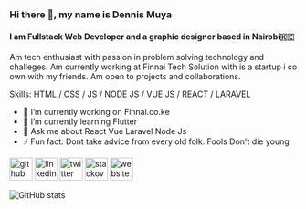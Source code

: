 ### Hi there 👋, my name is Dennis Muya
#### I am Fullstack Web Developer and a graphic designer based in Nairobi🇰🇪
Am tech enthusiast with passion in problem solving technology and challeges. 
Am currently working at Finnai Tech Solution with is a startup i co own with my friends. 
Am open to projects and collaborations. 


Skills: HTML / CSS / JS / NODE JS / VUE JS / REACT / LARAVEL 

- 🔭 I’m currently working on Finnai.co.ke 
- 🌱 I’m currently learning Flutter 
- 💬 Ask me about React Vue Laravel Node Js 
- ⚡ Fun fact: Dont take advice from every old folk. Fools Don't die young 


[<img src='https://cdn.jsdelivr.net/npm/simple-icons@3.0.1/icons/github.svg' alt='github' height='40'>](https://github.com/dmuyah)  [<img src='https://cdn.jsdelivr.net/npm/simple-icons@3.0.1/icons/linkedin.svg' alt='linkedin' height='40'>](https://www.linkedin.com/in/DennisMuya/)  [<img src='https://cdn.jsdelivr.net/npm/simple-icons@3.0.1/icons/twitter.svg' alt='twitter' height='40'>](https://twitter.com/dmuyah)  [<img src='https://cdn.jsdelivr.net/npm/simple-icons@3.0.1/icons/stackoverflow.svg' alt='stackoverflow' height='40'>](https://stackoverflow.com/users/19348152)  [<img src='https://cdn.jsdelivr.net/npm/simple-icons@3.0.1/icons/icloud.svg' alt='website' height='40'>](www.finnai.co.ke)  

![GitHub stats](https://github-readme-stats.vercel.app/api?username=dmuyah&show_icons=true)  

